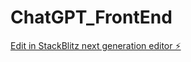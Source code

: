 # ChatGPT_FrontEnd

[Edit in StackBlitz next generation editor ⚡️](https://stackblitz.com/~/github.com/hlavrencic/ChatGPT_FrontEnd)